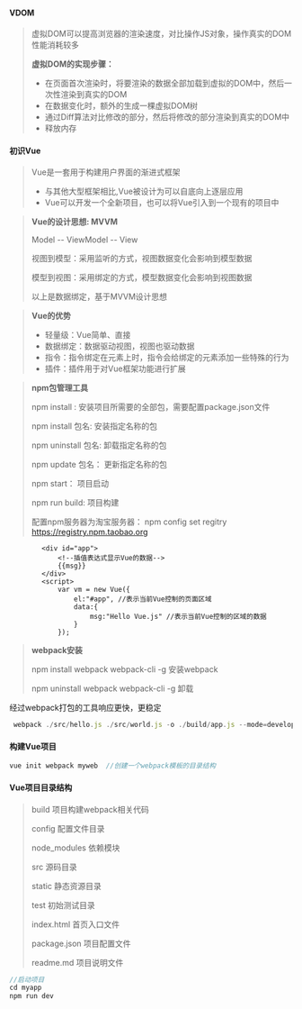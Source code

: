 #### VDOM

> 虚拟DOM可以提高浏览器的渲染速度，对比操作JS对象，操作真实的DOM性能消耗较多
>
> **虚拟DOM的实现步骤：**
>
> - 在页面首次渲染时，将要渲染的数据全部加载到虚拟的DOM中，然后一次性渲染到真实的DOM
> - 在数据变化时，额外的生成一棵虚拟DOM树
> - 通过Diff算法对比修改的部分，然后将修改的部分渲染到真实的DOM中
> - 释放内存

#### 初识Vue

> Vue是一套用于构建用户界面的渐进式框架
>
> - 与其他大型框架相比,Vue被设计为可以自底向上逐层应用
> - Vue可以开发一个全新项目，也可以将Vue引入到一个现有的项目中

> **Vue的设计思想: MVVM**
>
> Model  --  ViewModel --  View
>
> 视图到模型：采用监听的方式，视图数据变化会影响到模型数据
>
> 模型到视图：采用绑定的方式，模型数据变化会影响到视图数据
>
> 以上是数据绑定，基于MVVM设计思想

> **Vue的优势**
>
> - 轻量级：Vue简单、直接
> - 数据绑定：数据驱动视图，视图也驱动数据
> - 指令：指令绑定在元素上时，指令会给绑定的元素添加一些特殊的行为
> - 插件：插件用于对Vue框架功能进行扩展

> **npm包管理工具**
>
> npm install :	安装项目所需要的全部包，需要配置package.json文件
>
> npm install 包名:	安装指定名称的包
>
> npm uninstall 包名: 	卸载指定名称的包
>
> npm update 包名：	更新指定名称的包
>
> npm start：	项目启动
>
> npm run build:	项目构建
>
> 配置npm服务器为淘宝服务器： npm config set regitry https://registry.npm.taobao.org

```javasc
		<div id="app">
			<!--插值表达式显示Vue的数据-->
			{{msg}}
		</div>
		<script>
			var vm = new Vue({
				el:"#app", //表示当前Vue控制的页面区域
				data:{
					msg:"Hello Vue.js" //表示当前Vue控制的区域的数据
				}
			});
```

> **webpack安装**
>
> npm install webpack webpack-cli -g	安装webpack
>
> npm uninstall webpack webpack-cli -g 	卸载

经过webpack打包的工具响应更快，更稳定

```javascript
 webpack ./src/hello.js ./src/world.js -o ./build/app.js --mode=development
```



#### 构建Vue项目

```javascript
vue init webpack myweb	//创建一个webpack模板的目录结构
```



#### Vue项目目录结构

> build	项目构建webpack相关代码
>
> config	配置文件目录
>
> node_modules	依赖模块
>
> src	源码目录
>
> static	静态资源目录
>
> test	初始测试目录
>
> index.html	首页入口文件
>
> package.json	项目配置文件
>
> readme.md	项目说明文件

```javascript
//启动项目
cd myapp
npm run dev
```

